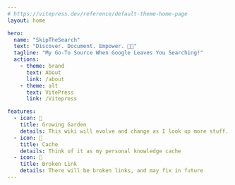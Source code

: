 ```yaml
---
# https://vitepress.dev/reference/default-theme-home-page
layout: home

hero:
  name: "SkipTheSearch"
  text: "Discover. Document. Empower. 💪🏼"
  tagline: "My Go-To Source When Google Leaves You Searching!"
  actions:
    - theme: brand
      text: About
      link: /about
    - theme: alt
      text: VitePress
      link: /Vitepress

features:
  - icon: 🌱
    title: Growing Garden
    details: This wiki will evolve and change as I look up more stuff.
  - icon: 💽
    title: Cache 
    details: Think of it as my personal knowledge cache
  - icon: 🔗
    title: Broken Link
    details: There will be broken links, and may fix in future
---
```



